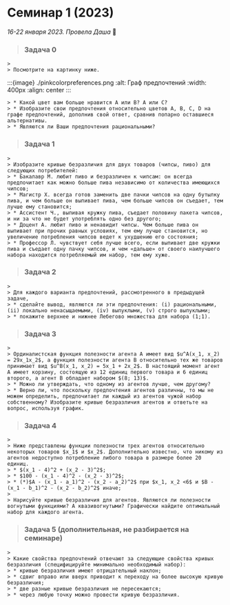 # Семинар 1 (2023)
*16-22 января 2023. Провела Даша* 🐼

 > ### Задача 0
    >
    > Посмотрите на картинку ниже.

:::{image} ./pinkcolorpreferences.png
:alt: Граф предпочтений
:width: 400px
:align: center
:::

    > * Какой цвет вам больше нравится A или B? A или С?
    > * Изобразите свои предпочтения относительно цветов A, B, C, D на графе предпочтений, дополнив свой ответ, сравнив попарно оставшиеся альтернативы.
    > * Являются ли Ваши предпочтения рациональными?

 > ### Задача 1 
    >
    > Изобразите кривые безразличия для двух товаров (чипсы, пиво) для следующих потребителей:
    > * Бакалавр М. любит пиво и безразличен к чипсам: он всегда предпочитает как можно больше пива независимо от количества имеющихся чипсов;
    > * Магистр Х. всегда готов заменить две пачки чипсов на одну бутылку пива, и чем больше он выпивает пива, чем больше чипсов он съедает, тем лучше ему становится; 
    > * Ассистент Ч., выпивая кружку пива, съедает половину пакета чипсов, и ни за что не будет употреблять одно без другого;
    > * Доцент А. любит пиво и ненавидит чипсы. Чем больше пива он выпивает при прочих равных условиях, тем ему лучше становится, но увеличение потребления чипсов ведет к ухудшению его состояния;
    > * Профессор Л. чувствует себя лучше всего, если выпивает две кружки пива и съедает одну пачку чипсов, и чем «дальше» от своего наилучшего набора находится потребляемый им набор, тем ему хуже.

 > ### Задача 2
    >
    > Для каждого варианта предпочтений, рассмотренного в предыдущей задаче, 
    > * сделайте вывод, являются ли эти предпочтения: (i) рациональными, (ii) локально ненасыщаемыми, (iv) выпуклыми, (v) строго выпуклыми;
    > * покажите верхнее и нижнее Лебегово множества для набора (1;1).

  > ### Задача 3
    >
    > Ординалистская функция полезности агента А имеет вид $u^A(x_1, x_2) = 29x_1x_2$, а функция полезности агента B относительно тех же товаров принимает вид $u^B(x_1, x_2) = 5x_1 + 2x_2$. В настоящий момент агент A имеет корзину, состоящую из 12 единиц первого товара и 6 единиц второго, а агент B обладает набором $(8; 13)$.
    > * Можно ли утверждать, что одному из агентов лучше, чем другому?
    > * Верно ли, что поскольку предпочтения агентов различны, то мы не можем определить, предпочитает ли каждый из агентов чужой набор собственному? Изобразите кривые безразличия агентов и ответьте на вопрос, используя график. 

 > ### Задача 4
    >
    > Ниже представлены функции полезности трех агентов относительно некоторых товаров $x_1$ и $x_2$. Дополнительно известно, что никому из агентов недоступно потребление либого товара в размере более 20 единиц. 
    > * $(x_1 - 4)^2 + (x_2 - 3)^2$;
    > * $100 - (x_1 - 4)^2 - (x_2 - 3)^2$;
    > * (*)$A - (x_1 - a_1)^2 - (x_2 - a_2)^2$ при $x_1, x_2 <6$ и $B - (x_1 - b_1)^2 - (x_2 - b_2)^2$ иначе;
    > 
    > Нарисуйте кривые безразличия для агентов. Являются ли полезности вогнутыми функциями? А квазивогнутыми? Графически найдите оптимальный набор для каждого агента.

 > ### Задача 5 (дополнительная, не разбирается на семинаре)
    >
    > Какие свойства предпочтений отвечают за следующие свойства кривых безразличия (специфицируйте минимально необходимый набор):
    > * кривые безразличия имеют отрицательный наклон;
    > * сдвиг вправо или вверх приводит к переходу на более высокую кривую безразличия; 
    > * две разные кривые безразличия не пересекаются;
    > * через любую точку можно провести кривую безразличия.